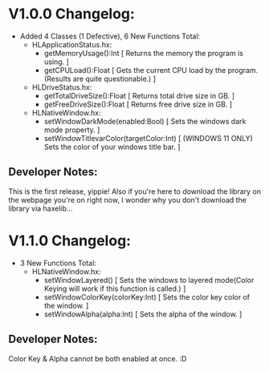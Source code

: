 # V1.0.0 Changelog:

- Added 4 Classes (1 Defective), 6 New Functions Total:
  - HLApplicationStatus.hx:
    - getMemoryUsage():Int [ Returns the memory the program is using. ]
    - getCPULoad():Float [ Gets the current CPU load by the program. (Results are quite questionable.) ]
  - HLDriveStatus.hx:
    - getTotalDriveSize():Float [ Returns total drive size in GB. ]
    - getFreeDriveSize():Float [ Returns free drive size in GB. ]
  - HLNativeWindow.hx:
    - setWindowDarkMode(enabled:Bool) [ Sets the windows dark mode property. ]
    - setWindowTitlevarColor(targetColor:Int) [ (WINDOWS 11 ONLY) Sets the color of your windows title bar. ]

## Developer Notes:
This is the first release, yippie! Also if you're here to download the library on the webpage you're on right now, I wonder why you don't download the library via haxelib...


# V1.1.0 Changelog:

- 3 New Functions Total:
  - HLNativeWindow.hx:
    - setWindowLayered() [ Sets the windows to layered mode(Color Keying will work if this function is called.) ]
    - setWindowColorKey(colorKey:Int) [ Sets the color key color of the window. ]
    - setWindowAlpha(alpha:Int) [ Sets the alpha of the window. ]

## Developer Notes:
Color Key & Alpha cannot be both enabled at once. :D